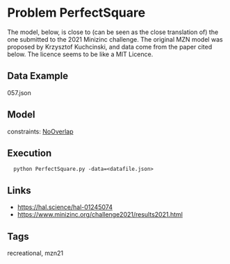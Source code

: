# Problem PerfectSquare

The model, below, is close to (can be seen as the close translation of) the one submitted to the 2021 Minizinc challenge.
The original MZN model was proposed by Krzysztof Kuchcinski, and data come from the paper cited below.
The licence seems to be like a MIT Licence.

## Data Example
  057.json

## Model
  constraints: [NoOverlap](http://pycsp.org/documentation/constraints/NoOverlap)

## Execution
```
  python PerfectSquare.py -data=<datafile.json>
```

## Links
  - https://hal.science/hal-01245074
  - https://www.minizinc.org/challenge2021/results2021.html

## Tags
  recreational, mzn21
